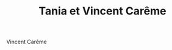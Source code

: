 ﻿---
title:  Tania et Vincent Carême
huis:   Dom. Vincent Careme
regio:  A.O.C. Vouvray
photo:  careme.jpg
layout: wijnhuis 

wijnen:
    - naam: 
      ref:   
      app: 
      type: 
      cep:  
      prijs: 
    
    - naam: 
      ref:   
      app: 
      type: 
      cep:  Chenin blanc
      prijs: 
    
    - naam: 
      ref:   
      app: 
      type: 
      cep:  Chenin blanc
      prijs: 
      
---
Vincent Carême

   



